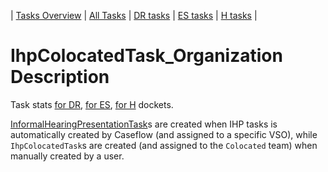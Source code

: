 | [Tasks Overview](tasks-overview.md) | [All Tasks](../alltasks.md) | [DR tasks](../docs-DR/tasklist.md) | [ES tasks](../docs-ES/tasklist.md) | [H tasks](../docs-H/tasklist.md) |

# IhpColocatedTask_Organization Description

Task stats [for DR](../docs-DR/IhpColocatedTask_Organization.md), [for ES](../docs-ES/IhpColocatedTask_Organization.md), [for H](../docs-H/IhpColocatedTask_Organization.md) dockets.

[InformalHearingPresentationTask](InformalHearingPresentationTask_Organization.md)s are created when IHP tasks is automatically created by Caseflow (and assigned to a specific VSO), while `IhpColocatedTask`s are created (and assigned to the `Colocated` team) when manually created by a user.
